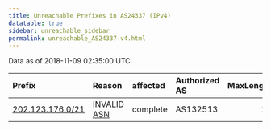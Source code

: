 ```yaml
---
title: Unreachable Prefixes in AS24337 (IPv4)
datatable: true
sidebar: unreachable_sidebar
permalink: unreachable_AS24337-v4.html
---
```


Data as of 2018-11-09 02:35:00 UTC


<div class="datatable-begin"></div>

| Prefix                                                     | Reason                                                                                                  | affected   | Authorized AS   |   MaxLength | Anchor                                       |   unreachable /24s |
|:-----------------------------------------------------------|:--------------------------------------------------------------------------------------------------------|:-----------|:----------------|------------:|:---------------------------------------------|-------------------:|
| [202.123.176.0/21](https://stat.ripe.net/202.123.176.0/21) | [INVALID ASN](https://rpki-validator.ripe.net/announcement-preview?asn=AS24337&prefix=202.123.176.0/21) | complete   | AS132513        |          21 | [APNIC](unreachable_APNIC_RPKI_Root-v4.html) |                  8 |

<div class="datatable-end"></div>